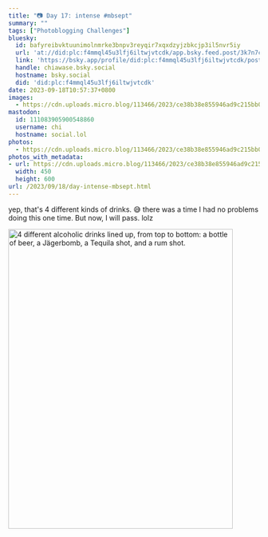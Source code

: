 ```yaml
---
title: "📷 Day 17: intense #mbsept"
summary: ""
tags: ["Photoblogging Challenges"]
bluesky:
  id: bafyreibvktuunimolnmrke3bnpv3reyqir7xqxdzyjzbkcjp3il5nvr5iy
  url: 'at://did:plc:f4mmql45u3lfj6iltwjvtcdk/app.bsky.feed.post/3k7n7c4vxh327'
  link: 'https://bsky.app/profile/did:plc:f4mmql45u3lfj6iltwjvtcdk/post/3k7n7c4vxh327'
  handle: chiawase.bsky.social
  hostname: bsky.social
  did: 'did:plc:f4mmql45u3lfj6iltwjvtcdk'
date: 2023-09-18T10:57:37+0800
images:
  - https://cdn.uploads.micro.blog/113466/2023/ce38b38e855946ad9c215bb0ce7d02fe.jpg
mastodon:
  id: 111083905900548860
  username: chi
  hostname: social.lol
photos:
  - https://cdn.uploads.micro.blog/113466/2023/ce38b38e855946ad9c215bb0ce7d02fe.jpg
photos_with_metadata:
- url: https://cdn.uploads.micro.blog/113466/2023/ce38b38e855946ad9c215bb0ce7d02fe.jpg
  width: 450
  height: 600
url: /2023/09/18/day-intense-mbsept.html
---
```


yep, that's 4 different kinds of drinks. 😅 there was a time I had no problems doing this one time. But now, I will pass. lolz

<img src="/img/uploads/2023/ce38b38e855946ad9c215bb0ce7d02fe.jpg" width="450" height="600" alt="4 different alcoholic drinks lined up, from top to bottom: a bottle of beer, a Jägerbomb, a Tequila shot, and a rum shot.">

